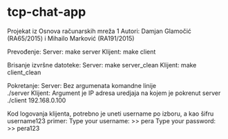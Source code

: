 # tcp-chat-app

Projekat iz Osnova računarskih mreža 1
Autori: Damjan Glamočić (RA65/2015) i Mihailo Marković (RA191/2015)

Prevođenje:
	Server:
		make server
	Klijent:
		make client

Brisanje izvršne datoteke:
	Server:
		make server_clean
	Klijent:
		make client_clean

Pokretanje:
	Server:
		Bez argumenata komandne linije 	
			./server
	Klijent:
		Argument je IP adresa uredjaja na kojem je pokrenut server 
			./client 192.168.0.100
    
Kod logovanja klijenta, potrebno je uneti username po izboru, a kao šifru username123 
		  primer:  Type your username:
			       >> pera
			       Type your password:
			       >> pera123
